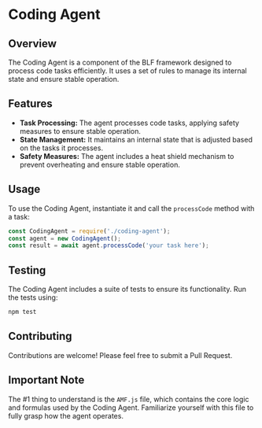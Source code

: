 # Coding Agent

## Overview
The Coding Agent is a component of the BLF framework designed to process code tasks efficiently. It uses a set of rules to manage its internal state and ensure stable operation.

## Features
- **Task Processing:** The agent processes code tasks, applying safety measures to ensure stable operation.
- **State Management:** It maintains an internal state that is adjusted based on the tasks it processes.
- **Safety Measures:** The agent includes a heat shield mechanism to prevent overheating and ensure stable operation.

## Usage
To use the Coding Agent, instantiate it and call the `processCode` method with a task:

```javascript
const CodingAgent = require('./coding-agent');
const agent = new CodingAgent();
const result = await agent.processCode('your task here');
```

## Testing
The Coding Agent includes a suite of tests to ensure its functionality. Run the tests using:

```bash
npm test
```

## Contributing
Contributions are welcome! Please feel free to submit a Pull Request.

## Important Note
The #1 thing to understand is the `AMF.js` file, which contains the core logic and formulas used by the Coding Agent. Familiarize yourself with this file to fully grasp how the agent operates. 